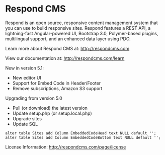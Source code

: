 Respond CMS
===========

Respond is an open source, responsive content management system that you can use to build responsive sites. Respond features a REST API, a lightning-fast Angular-powered UI, Bootstrap 3.0, Polymer-based plugins, multilingual support, and an enhanced data layer using PDO. 

Learn more about Respond CMS at: http://respondcms.com

View our documentation at: http://respondcms.com/learn

New in version 5.1:
- New editor UI
- Support for Embed Code in Header/Footer
- Remove subscriptions, Amazon S3 support

Upgrading from version 5.0
- Pull (or download) the latest version
- Update setup.php (or setup.local.php)
- Upgrade sites
- Update SQL
```
alter table Sites add Column EmbeddedCodeHead text NULL default '';
alter table Sites add Column EmbeddedCodeBottom text NULL default '';
```

License Information: http://respondcms.com/page/license
